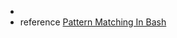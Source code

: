 * 
* reference
  [Pattern Matching In Bash](https://www.linuxjournal.com/content/pattern-matching-bash)